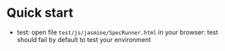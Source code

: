 # Quick start

 - test: open file `test/js/jasmine/SpecRunner.html` in your browser: test should fail by default to test your environment

